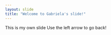 ```yaml
---
layout: slide
title: "Welcome to Gabriela's slide!"
---
```

This is my own slide
Use the left arrow to go back!
